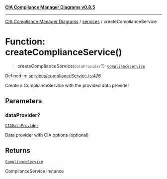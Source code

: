 [**CIA Compliance Manager Diagrams v0.8.5**](../../README.md)

***

[CIA Compliance Manager Diagrams](../../modules.md) / [services](../README.md) / createComplianceService

# Function: createComplianceService()

> **createComplianceService**(`dataProvider`?): [`ComplianceService`](../../typedoc-entry/classes/ComplianceService.md)

Defined in: [services/complianceService.ts:476](https://github.com/Hack23/cia-compliance-manager/blob/b7c3bc9644fb5b9d82b5b184ba290206da25104b/src/services/complianceService.ts#L476)

Create a ComplianceService with the provided data provider

## Parameters

### dataProvider?

[`CIADataProvider`](../../types/interfaces/CIADataProvider.md)

Data provider with CIA options (optional)

## Returns

[`ComplianceService`](../../typedoc-entry/classes/ComplianceService.md)

ComplianceService instance
